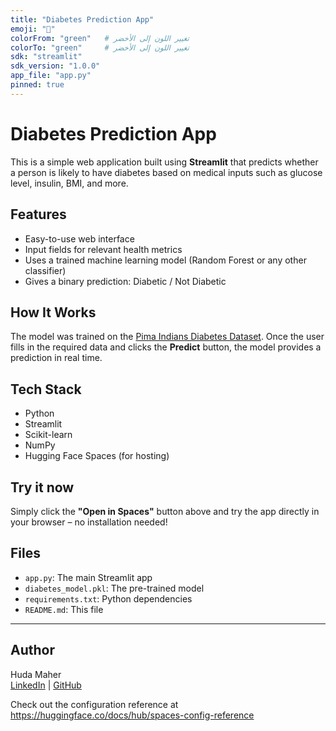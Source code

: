 ```yaml
---
title: "Diabetes Prediction App"
emoji: "🍩"
colorFrom: "green"   # تغيير اللون إلى الأخضر
colorTo: "green"     # تغيير اللون إلى الأخضر
sdk: "streamlit"
sdk_version: "1.0.0"
app_file: "app.py"
pinned: true
---
```


# Diabetes Prediction App

This is a simple web application built using **Streamlit** that predicts whether a person is likely to have diabetes based on medical inputs such as glucose level, insulin, BMI, and more.

## Features
- Easy-to-use web interface
- Input fields for relevant health metrics
- Uses a trained machine learning model (Random Forest or any other classifier)
- Gives a binary prediction: Diabetic / Not Diabetic

## How It Works
The model was trained on the [Pima Indians Diabetes Dataset](https://www.kaggle.com/datasets/uciml/pima-indians-diabetes-database). Once the user fills in the required data and clicks the **Predict** button, the model provides a prediction in real time.

## Tech Stack
- Python
- Streamlit
- Scikit-learn
- NumPy
- Hugging Face Spaces (for hosting)

## Try it now
Simply click the **"Open in Spaces"** button above and try the app directly in your browser – no installation needed!

## Files
- `app.py`: The main Streamlit app
- `diabetes_model.pkl`: The pre-trained model
- `requirements.txt`: Python dependencies
- `README.md`: This file

---

## Author
Huda Maher  
[LinkedIn](https://www.linkedin.com/in/huda-maher) | [GitHub](https://github.com/HADAHENO)

Check out the configuration reference at https://huggingface.co/docs/hub/spaces-config-reference

